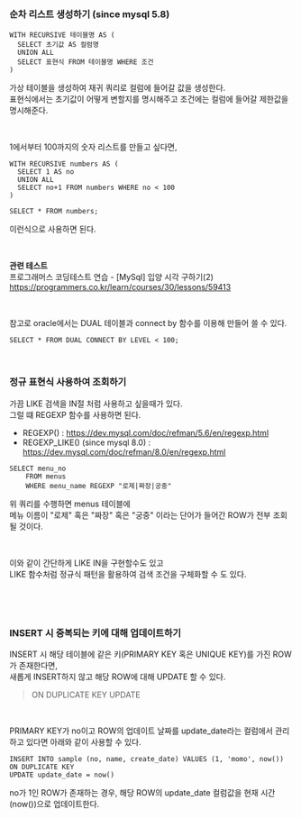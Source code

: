 
### 순차 리스트 생성하기 (since mysql 5.8)

```mysql
WITH RECURSIVE 테이블명 AS (
  SELECT 초기값 AS 컬럼명
  UNION ALL
  SELECT 표현식 FROM 테이블명 WHERE 조건
)
```
가상 테이블을 생성하여 재귀 쿼리로 컬럼에 들어갈 값을 생성한다. <br>
표현식에서는 초기값이 어떻게 변할지를 명시해주고 조건에는 컬럼에 들어갈 제한값을 명시해준다. 

<br>

1에서부터 100까지의 숫자 리스트를 만들고 싶다면, 
```mysql
WITH RECURSIVE numbers AS (
  SELECT 1 AS no
  UNION ALL
  SELECT no+1 FROM numbers WHERE no < 100
)

SELECT * FROM numbers;
```
이런식으로 사용하면 된다. 


<br>

**관련 테스트** <br>
프로그래머스 코딩테스트 연습 - [MySql] 입양 시각 구하기(2) <br>
https://programmers.co.kr/learn/courses/30/lessons/59413

<br>

참고로 oracle에서는 DUAL 테이블과 connect by 함수를 이용해 만들어 쓸 수 있다.
```oracle
SELECT * FROM DUAL CONNECT BY LEVEL < 100;
```

<br>

### 정규 표현식 사용하여 조회하기

가끔 LIKE 검색을 IN절 처럼 사용하고 싶을때가 있다. <br>
그럴 떄 REGEXP 함수를 사용하면 된다. <br>

- REGEXP() : https://dev.mysql.com/doc/refman/5.6/en/regexp.html
- REGEXP_LIKE() (since mysql 8.0) : https://dev.mysql.com/doc/refman/8.0/en/regexp.html


```mysql
SELECT menu_no
    FROM menus
    WHERE menu_name REGEXP "로제|짜장|궁중"
```
위 쿼리를 수행하면 menus 테이블에 <br> 
메뉴 이름이 "로제" 혹은 "짜장" 혹은 "궁중" 이라는 단어가 들어간 ROW가 전부 조회될 것이다. 

<br>

이와 같이 간단하게 LIKE IN을 구현할수도 있고 <br>
LIKE 함수처럼 정규식 패턴을 활용하여 검색 조건을 구체화할 수 도 있다. 


```mysql


```


<br>

### INSERT 시 중복되는 키에 대해 업데이트하기 

INSERT 시 해당 테이블에 같은 키(PRIMARY KEY 혹은 UNIQUE KEY)를 가진 ROW가 존재한다면, <br> 
새롭게 INSERT하지 않고 해당 ROW에 대해 UPDATE 할 수 있다.  <br> 

> ON DUPLICATE KEY UPDATE 

<br> 

PRIMARY KEY가 no이고 ROW의 업데이트 날짜를 update_date라는 컬럼에서 관리하고 있다면 아래와 같이 사용할 수 있다. 

```mysql
INSERT INTO sample (no, name, create_date) VALUES (1, 'momo', now())
ON DUPLICATE KEY
UPDATE update_date = now()

```

no가 1인 ROW가 존재하는 경우, 해당 ROW의 update_date 컬럼값을 현재 시간(now())으로 업데이트한다. 

